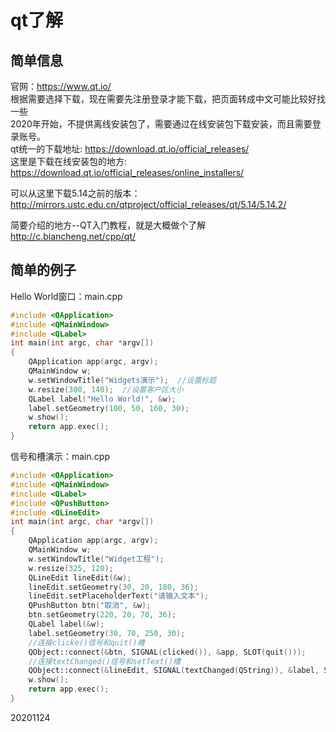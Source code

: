 # qt了解

## 简单信息
官网：https://www.qt.io/  
根据需要选择下载，现在需要先注册登录才能下载，把页面转成中文可能比较好找一些  
2020年开始，不提供离线安装包了，需要通过在线安装包下载安装，而且需要登录账号。  
qt统一的下载地址: https://download.qt.io/official_releases/  
这里是下载在线安装包的地方: https://download.qt.io/official_releases/online_installers/  

可以从这里下载5.14之前的版本：  
http://mirrors.ustc.edu.cn/qtproject/official_releases/qt/5.14/5.14.2/  

简要介绍的地方--QT入门教程，就是大概做个了解  
http://c.biancheng.net/cpp/qt/  


## 简单的例子
Hello World窗口：main.cpp  
```cpp
#include <QApplication>
#include <QMainWindow>
#include <QLabel>
int main(int argc, char *argv[])
{
    QApplication app(argc, argv);
    QMainWindow w;
    w.setWindowTitle("Widgets演示");  //设置标题
    w.resize(300, 140);  //设置客户区大小
    QLabel label("Hello World!", &w);
    label.setGeometry(100, 50, 160, 30);
    w.show();
    return app.exec();
}
```

信号和槽演示：main.cpp  
```cpp
#include <QApplication>
#include <QMainWindow>
#include <QLabel>
#include <QPushButton>
#include <QLineEdit>
int main(int argc, char *argv[])
{
    QApplication app(argc, argv);
    QMainWindow w;
    w.setWindowTitle("Widget工程");
    w.resize(325, 120);
    QLineEdit lineEdit(&w);
    lineEdit.setGeometry(30, 20, 180, 36);
    lineEdit.setPlaceholderText("请输入文本");
    QPushButton btn("取消", &w);
    btn.setGeometry(220, 20, 70, 36);
    QLabel label(&w);
    label.setGeometry(30, 70, 250, 30);
    //连接clicke()信号和quit()槽
    QObject::connect(&btn, SIGNAL(clicked()), &app, SLOT(quit()));
    //连接textChanged()信号和setText()槽
    QObject::connect(&lineEdit, SIGNAL(textChanged(QString)), &label, SLOT(setText(QString)));
    w.show();
    return app.exec();
}
```


20201124  
